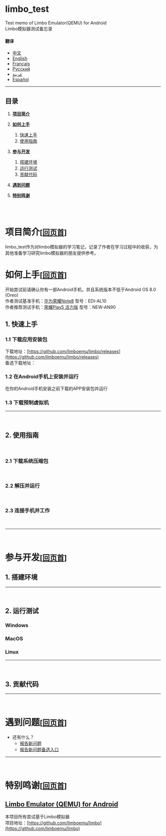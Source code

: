 # limbo_test
Test memo of Limbo Emulator(QEMU) for Android
<br>
Limbo模拟器测试备忘录

#### 翻译

- [中文](/README.md)
- [English](/README.en.md)
- [Français](/README.fr.md)
- [Русский](/README.ru.md)
- [عربية](/README.ar.md)
- [Español](/README.es.md)

___

## 目录

1. [**项目简介**](#项目简介回页首)

2. [**如何上手**](#如何上手回页首)
   1. [快速上手](#1-快速上手)
   2. [使用指南](#2-使用指南)
 
3. [**参与开发**](#参与开发回页首)
   1. [搭建环境](#1-搭建环境)
   2. [运行测试](#2-运行测试)
   3. [贡献代码](#3-贡献代码)

4. [**遇到问题**](#遇到问题回页首)

5. [**特别鸣谢**](#特别鸣谢回页首)

<br><br>

# 项目简介<small>[[回页首](#目录)]</small>
limbo_test作为对limbo模拟器的学习笔记，记录了作者在学习过程中的收获，为其他准备学习研究limbo模拟器的朋友提供参考。
<br>

# 如何上手<small>[[回页首](#目录)]</small>
开始尝试前请确认你有一部Android手机，并且系统版本不低于Android OS 8.0 (Oreo)
<br>
作者测试基准手机：[华为荣耀Note8](https://detail.zol.com.cn/1151/1150103/param.shtml) 型号：EDI-AL10
<br>
作者推荐测试手机：[荣耀Play5 活力版](https://www.hihonor.com/cn/phones/honor-play5-huoli/spec/) 型号：NEW-AN90

## 1. 快速上手

### 1.1 下载应用安装包
下载地址：[https://github.com/limboemu/limbo/releases](https://github.com/limboemu/limbo/releases)
<br>
备选下载地址：

### 1.2 在Android手机上安装并运行
在你的Android手机安装之前下载的APP安装包并运行

### 1.3 下载预制虚拟机

___
<br>

## 2. 使用指南
<br>

### 2.1 下载系统压缩包
<br>

### 2.2 解压并运行
<br>

### 2.3 连接手机并工作
<br>

___
<br>

# 参与开发<small>[[回页首](#目录)]</small>

## 1. 搭建环境

___
<br>

## 2. 运行测试

### Windows

### MacOS

### Linux

___
<br>

## 3. 贡献代码

___
<br>

# 遇到问题<small>[[回页首](#目录)]</small>

- 还有什么？
  - [报告新问题](https://github.com/maotao8/limbo_test/issues/new)
  - [报告新问题备选入口](https://gitee.com/m8t/limbo_test/issues/new)

___
<br>

# 特别鸣谢<small>[[回页首](#目录)]</small>

## [Limbo Emulator (QEMU) for Android](https://github.com/limboemu/limbo)
本项目所有尝试基于Limbo模拟器
<br>
项目地址：[https://github.com/limboemu/limbo](https://github.com/limboemu/limbo)

